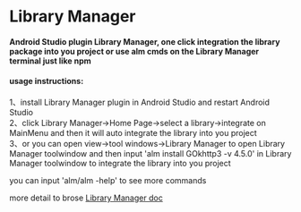 # Library Manager

####  Android Studio plugin Library Manager, one click integration the library package into you project or use alm cmds on the Library Manager terminal just like npm<br/>

#### usage instructions:
   1、install Library Manager plugin in Android Studio and restart Android Studio<br/>
   2、click Library Manager->Home Page->select a library->integrate on MainMenu and then it will auto integrate the library into you project<br/>
   3、or you can open view->tool windows->Library Manager to open Library Manager toolwindow and then input 'alm install GOkhttp3 -v 4.5.0' in Library Manager toolwindow to integrate the library into you project<br/>

you can input 'alm/alm -help' to see more commands<br/>

more detail to brose [Library Manager doc](https://gitee.com/pojul/library-manager-doc/blob/master/zh/catalogue.md)<br/>